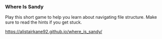 ### Where Is Sandy

Play this short game to help you learn about navigating file structure. Make sure to read the hints if you get stuck.

https://alistairkane92.github.io/where_is_sandy/
